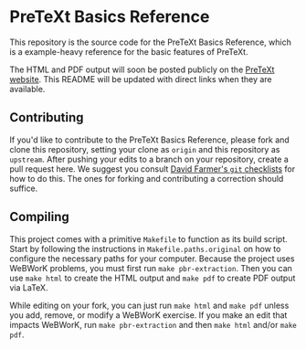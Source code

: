 # PreTeXt Basics Reference

This repository is the source code for the PreTeXt Basics Reference,
which is a example-heavy reference for the basic features of PreTeXt.

The HTML and PDF output will soon be posted publicly on the
[PreTeXt website](https://pretextbook.org/). This README will be
updated with direct links when they are available.

## Contributing

If you'd like to contribute to the PreTeXt Basics Reference, please
fork and clone this repository, setting your clone as `origin` and
this repository as `upstream`. After pushing your edits to a branch on
your repository, create a pull request here. We suggest you consult
[David Farmer's `git` checklists](https://github.com/BooksHTML/author-workflow)
for how to do this. The ones for forking and contributing a correction
should suffice.

## Compiling

This project comes with a primitive `Makefile` to function as its
build script. Start by following the instructions in
`Makefile.paths.original` on how to configure the necessary paths for
your computer. Because the project uses WeBWorK problems, you must
first run `make pbr-extraction`. Then you can use `make html` to
create the HTML output and `make pdf` to create PDF output via LaTeX.

While editing on your fork, you can just run `make html` and `make
pdf` unless you add, remove, or modify a WeBWorK exercise. If you make
an edit that impacts WeBWorK, run `make pbr-extraction` and then `make
html` and/or `make pdf`.
